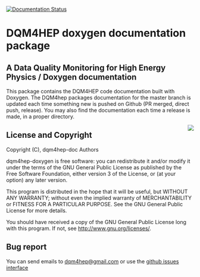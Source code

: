 [![Documentation Status](https://readthedocs.org/projects/dqm4hep/badge/?version=latest)](http://dqm4hep.readthedocs.io/en/latest/?badge=latest)

# DQM4HEP doxygen documentation package
## A Data Quality Monitoring for High Energy Physics / Doxygen documentation

This package contains the DQM4HEP code documentation built with Doxygen. The DQM4hep packages documentation for the master branch is updated each time something new is pushed on Github (PR merged, direct push, release). You may also find the documentation each time a release is made, in a proper directory.

<img src="https://www.gnu.org/graphics/gplv3-127x51.png" align="right" />

## License and Copyright
Copyright (C), dqm4hep-doc Authors

dqm4hep-doxygen is free software: you can redistribute it and/or modify it under the terms of the GNU General Public License as published by the Free Software Foundation, either version 3 of the License, or (at your option) any later version.

This program is distributed in the hope that it will be useful, but WITHOUT ANY WARRANTY; without even the implied warranty of MERCHANTABILITY or FITNESS FOR A PARTICULAR PURPOSE.  See the GNU General Public License for more details.

You should have received a copy of the GNU General Public License long with this program.  If not, see <http://www.gnu.org/licenses/>.

## Bug report

You can send emails to <dqm4hep@gmail.com>
or use the [github issues interface](https://github.com/DQM4HEP/dqm4hep-doxygen/issues)